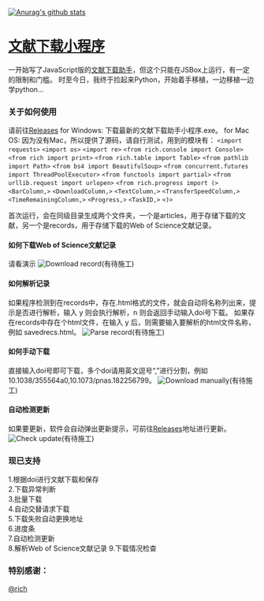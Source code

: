 [![Anurag's github stats](https://github-readme-stats.vercel.app/api?username=evilbutcher)](https://github.com/anuraghazra/github-readme-stats)

# [文献下载小程序](https://github.com/evilbutcher/Python/tree/master/ArticlesHelper)
一开始写了JavaScript版的[文献下载助手](https://github.com/evilbutcher/Code/tree/master/%E6%96%87%E7%8C%AE%E4%B8%8B%E8%BD%BD/%E6%96%87%E7%8C%AE%E4%B8%8B%E8%BD%BD%E5%8A%A9%E6%89%8B)，但这个只能在JSBox上运行，有一定的限制和门槛。
时至今日，我终于捡起来Python，开始着手移植，一边移植一边学python...  
### 关于如何使用
请前往[Releases](https://github.com/evilbutcher/Python/releases)
for Windows:
下载最新的文献下载助手小程序.exe。
for Mac OS:
因为没有Mac，所以提供了源码，请自行测试，用到的模块有：
`<import requests>`
`<import os>`
`<import re>`
`<from rich.console import Console>`
`<from rich import print>`
`<from rich.table import Table>`
`<from pathlib import Path>`
`<from bs4 import BeautifulSoup>`
`<from concurrent.futures import ThreadPoolExecutor>`
`<from functools import partial>`
`<from urllib.request import urlopen>`
`<from rich.progress import (>`
    `<BarColumn,>`
    `<DownloadColumn,>`
    `<TextColumn,>`
    `<TransferSpeedColumn,>`
    `<TimeRemainingColumn,>`
    `<Progress,>`
    `<TaskID,>`
`<)>`


首次运行，会在同级目录生成两个文件夹，一个是articles，用于存储下载的文献，另一个是records，用于存储下载的Web of Science文献记录。
#### 如何下载Web of Science文献记录
请看演示
![Download record]()(有待施工)
#### 如何解析记录
如果程序检测到在records中，存在.html格式的文件，就会自动将名称列出来，提示是否进行解析，输入 y 则会执行解析，n 则会返回手动输入doi号下载。
如果存在records中存在个html文件，在输入 y 后，则需要输入要解析的html文件名称，例如 savedrecs.html。
![Parse record]()(有待施工)
#### 如何手动下载
直接输入doi号即可下载，多个doi请用英文逗号“,”进行分割，例如 10.1038/355564a0,10.1073/pnas.182256799。
![Download manually]()(有待施工)
#### 自动检测更新
如果要更新，软件会自动弹出更新提示，可前往[Releases](https://github.com/evilbutcher/Python/releases)地址进行更新。
![Check update]()(有待施工)

### 现已支持
1.根据doi进行文献下载和保存  
2.下载异常判断  
3.批量下载  
4.自动交替请求下载  
5.下载失败自动更换地址  
6.进度条  
7.自动检测更新  
8.解析Web of Science文献记录
9.下载情况检查

### 特别感谢：
[@rich](https://github.com/willmcgugan/rich)